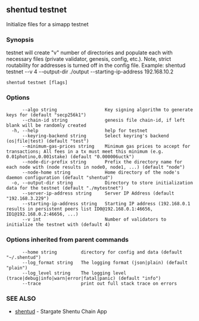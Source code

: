 ## shentud testnet

Initialize files for a simapp testnet

### Synopsis

testnet will create "v" number of directories and populate each with
necessary files (private validator, genesis, config, etc.).
Note, strict routability for addresses is turned off in the config file.
Example:
	shentud testnet --v 4 --output-dir ./output --starting-ip-address 192.168.10.2
	

```
shentud testnet [flags]
```

### Options

```
      --algo string                  Key signing algorithm to generate keys for (default "secp256k1")
      --chain-id string              genesis file chain-id, if left blank will be randomly created
  -h, --help                         help for testnet
      --keyring-backend string       Select keyring's backend (os|file|test) (default "test")
      --minimum-gas-prices string    Minimum gas prices to accept for transactions; All fees in a tx must meet this minimum (e.g. 0.01photino,0.001stake) (default "0.000006uctk")
      --node-dir-prefix string       Prefix the directory name for each node with (node results in node0, node1, ...) (default "node")
      --node-home string             Home directory of the node's daemon configuration (default "shentud")
  -o, --output-dir string            Directory to store initialization data for the testnet (default "./mytestnet")
      --server-ip-address string     Server IP Address (default "192.168.3.229")
      --starting-ip-address string   Starting IP address (192.168.0.1 results in persistent peers list ID0@192.168.0.1:46656, ID1@192.168.0.2:46656, ...)
      --v int                        Number of validators to initialize the testnet with (default 4)
```

### Options inherited from parent commands

```
      --home string         directory for config and data (default "~/.shentud")
      --log_format string   The logging format (json|plain) (default "plain")
      --log_level string    The logging level (trace|debug|info|warn|error|fatal|panic) (default "info")
      --trace               print out full stack trace on errors
```

### SEE ALSO

* [shentud](shentud.md)	 - Stargate Shentu Chain App


